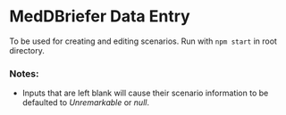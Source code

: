 # MedDBriefer Data Entry
To be used for creating and editing scenarios.
Run with ```npm start``` in root directory.

### Notes:
- Inputs that are left blank will cause their scenario information to be defaulted to *Unremarkable* or *null*.